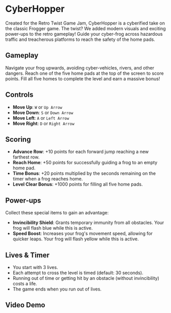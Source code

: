 # CyberHopper

Created for the Retro Twist Game Jam, CyberHopper is a cyberified take on the classic Frogger game. The twist? We added modern visuals and exciting power-ups to the retro gameplay! Guide your cyber-frog across hazardous traffic and treacherous platforms to reach the safety of the home pads.

## Gameplay

Navigate your frog upwards, avoiding cyber-vehicles, rivers, and other dangers. Reach one of the five home pads at the top of the screen to score points. Fill all five homes to complete the level and earn a massive bonus!

## Controls

*   **Move Up**: `W` or `Up Arrow`
*   **Move Down**: `S` or `Down Arrow`
*   **Move Left**: `A` or `Left Arrow`
*   **Move Right**: `D` or `Right Arrow`

## Scoring

*   **Advance Row**: +10 points for each forward jump reaching a new farthest row.
*   **Reach Home**: +50 points for successfully guiding a frog to an empty home pad.
*   **Time Bonus**: +20 points multiplied by the seconds remaining on the timer when a frog reaches home.
*   **Level Clear Bonus**: +1000 points for filling all five home pads.

## Power-ups

Collect these special items to gain an advantage:

*   **Invincibility Shield**: Grants temporary immunity from all obstacles. Your frog will flash blue while this is active.
*   **Speed Boost**: Increases your frog's movement speed, allowing for quicker leaps. Your frog will flash yellow while this is active.

## Lives & Timer

*   You start with 3 lives.
*   Each attempt to cross the level is timed (default: 30 seconds).
*   Running out of time or getting hit by an obstacle (without invincibility) costs a life.
*   The game ends when you run out of lives.

## Video Demo
